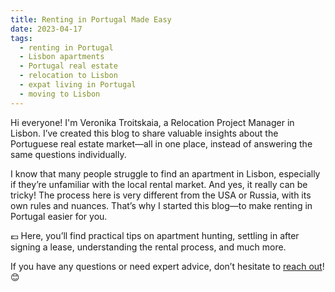 ```yaml
---
title: Renting in Portugal Made Easy
date: 2023-04-17
tags: 
  - renting in Portugal
  - Lisbon apartments
  - Portugal real estate
  - relocation to Lisbon
  - expat living in Portugal
  - moving to Lisbon
---
```


Hi everyone! I'm Veronika Troitskaia, a Relocation Project Manager in Lisbon. I’ve created this blog to share valuable insights about the Portuguese real estate market—all in one place, instead of answering the same questions individually.

I know that many people struggle to find an apartment in Lisbon, especially if they’re unfamiliar with the local rental market. And yes, it really can be tricky! The process here is very different from the USA or Russia, with its own rules and nuances. That’s why I started this blog—to make renting in Portugal easier for you.

💶 Here, you’ll find practical tips on apartment hunting, settling in after signing a lease, understanding the rental process, and much more.

If you have any questions or need expert advice, don’t hesitate to [reach out](https://www.veronika.pt/consulting)! 😊

